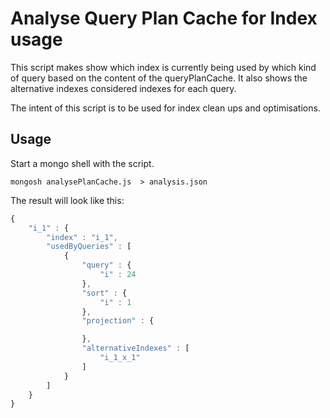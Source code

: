 
# Analyse Query Plan Cache for Index usage

This script makes show which index is currently being used
by which kind of query based on the content of the queryPlanCache.
It also shows the alternative indexes considered indexes for each query.

The intent of this script is to be used for index clean ups and optimisations.

## Usage
Start a mongo shell with the script.

```
mongosh analysePlanCache.js  > analysis.json
```


The result will look like this:

```javascript
{
	"i_1" : {
		"index" : "i_1",
		"usedByQueries" : [
			{
				"query" : {
					"i" : 24
				},
				"sort" : {
					"i" : 1
				},
				"projection" : {

				},
				"alternativeIndexes" : [
					"i_1_x_1"
				]
			}
		]
	}
}
```
